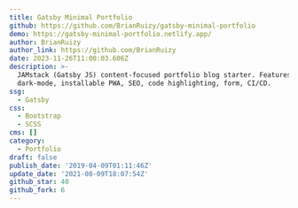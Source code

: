 ```yaml
---
title: Gatsby Minimal Portfolio
github: https://github.com/BrianRuizy/gatsby-minimal-portfolio
demo: https://gatsby-minimal-portfolio.netlify.app/
author: BrianRuizy
author_link: https://github.com/BrianRuizy
date: 2023-11-26T11:00:03.606Z
description: >-
  JAMstack (Gatsby JS) content-focused portfolio blog starter. Features include
  dark-mode, installable PWA, SEO, code highlighting, form, CI/CD.
ssg:
  - Gatsby
css:
  - Bootstrap
  - SCSS
cms: []
category:
  - Portfolio
draft: false
publish_date: '2019-04-09T01:11:46Z'
update_date: '2021-08-09T18:07:54Z'
github_star: 40
github_fork: 6
---
```

